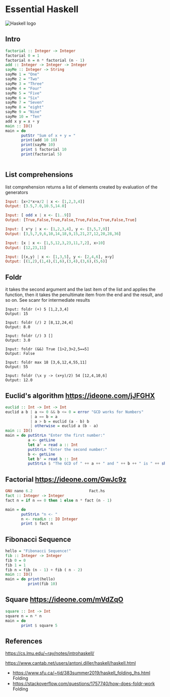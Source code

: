 # Essential Haskell

![Haskell logo](https://raw.githubusercontent.com/abrahamcalf/programming-languages-logos/master/src/haskell/haskell.svg)

## Intro

```haskell
factorial :: Integer -> Integer
factorial 0 = 1
factorial n = n * factorial (n - 1)
add :: Integer -> Integer -> Integer
sayMe :: Integer -> String
sayMe 1 = "One"
sayMe 2 = "Two"
sayMe 3 = "Three"
sayMe 4 = "Four"
sayMe 5 = "Five"
sayMe 6 = "Six"
sayMe 7 = "Seven"
sayMe 8 = "eight"
sayMe 9 = "Nine"
sayMe 10 = "Ten"
add x y = x + y
main :: IO()
main = do
       putStr "Sum of x + y = "
       print(add 10 10)
       print(sayMe 10) 
       print $ factorial 10 
       print(factorial 5)
      
```

## List comprehensions

list comprehension returns a list of elements created by evaluation of the generators

```haskell
Input: [x+2*x+x/2 | x <- [1,2,3,4]]
Output: [3.5,7.0,10.5,14.0]

Input: [ odd x | x <- [1..9]]
Output: [True,False,True,False,True,False,True,False,True]

Input: [ x*y | x <- [1,2,3,4], y <- [3,5,7,9]]
Output: [3,5,7,9,6,10,14,18,9,15,21,27,12,20,28,36]

Input: [x | x <- [1,5,12,3,23,11,7,2], x>10]
Output: [12,23,11]

Input: [(x,y) | x <- [1,3,5], y <- [2,4,6], x<y]
Output: [(1,2),(1,4),(1,6),(3,4),(3,6),(5,6)]
```
## Foldr

it takes the second argument and the last item of the list and applies the function, then it takes the penultimate item from the end and the result, and so on. See scanr for intermediate results

```
Input: foldr (+) 5 [1,2,3,4]
Output: 15

Input: foldr (/) 2 [8,12,24,4]
Output: 8.0

Input: foldr (/) 3 []
Output: 3.0

Input: foldr (&&) True [1>2,3>2,5==5]
Output: False

Input: foldr max 18 [3,6,12,4,55,11]
Output: 55

Input: foldr (\x y -> (x+y)/2) 54 [12,4,10,6]
Output: 12.0
```
## Euclid's algorithm https://ideone.com/jJFGHX

```haskell
euclid :: Int -> Int -> Int
euclid a b | a <= 0 && b <= 0 = error "GCD works for Numbers"
           | a == b = a
           | a > b = euclid (a - b) b
           | otherwise = euclid a (b - a)
main :: IO()
main = do putStrLn "Enter the first number:"
          a <- getLine
          let a' = read a :: Int
          putStrLn "Enter the second number:"
          b <- getLine
          let b' = read b :: Int
          putStrLn $ "The GCD of " ++ a ++ " and " ++ b ++ " is " ++ show (euclid a' b')

```

## Factorial https://ideone.com/GwJc9z

```haskell
GNU nano 6.2                         Fact.hs                            M     
fact :: Integer -> Integer
fact n = if n == 0 then 1 else n * fact (n - 1)

main = do 
       putStrLn "n <- "
       n <- readLn :: IO Integer
       print $ fact n

```

## Fibonacci Sequence

```haskell
hello = "Fibonacci Sequence!"
fib :: Integer -> Integer
fib 0 = 0
fib 1 = 1
fib n = fib (n - 1) + fib ( n - 2)
main :: IO()
main = do print(hello)
          print(fib 10)
```

## Square https://ideone.com/mVdZqO

```Haskell
square :: Int -> Int
square n = n * n
main = do 
       print $ square 5
```

## References

https://cs.lmu.edu/~ray/notes/introhaskell/

https://www.cantab.net/users/antoni.diller/haskell/haskell.html
* https://www.sfu.ca/~tjd/383summer2019/haskell_folding_lhs.html Folding
* https://stackoverflow.com/questions/1757740/how-does-foldr-work Folding
